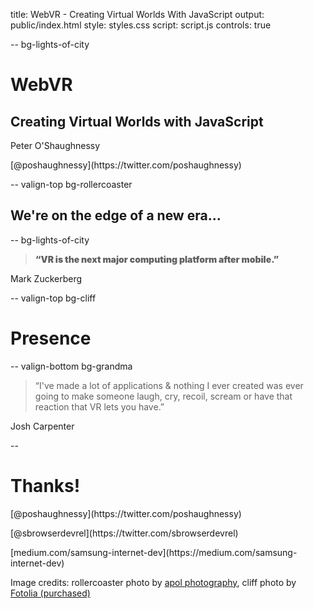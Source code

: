 title: WebVR - Creating Virtual Worlds With JavaScript
output: public/index.html
style: styles.css
script: script.js
controls: true


-- bg-lights-of-city

<h1>WebVR</h1>

<h2>Creating Virtual Worlds with JavaScript</h2> 

<div class="contact">
  <p>Peter O'Shaughnessy</p>
  <p>[@poshaughnessy](https://twitter.com/poshaughnessy)</p>
</div>


-- valign-top bg-rollercoaster

## We're on the edge of a new era...


-- bg-lights-of-city

<blockquote style="font-weight:900">&ldquo;VR is the next major computing platform after mobile.&rdquo;</blockquote>

Mark Zuckerberg


-- valign-top bg-cliff

# Presence


-- valign-bottom bg-grandma

<blockquote>&ldquo;I've made a lot of applications & nothing I ever created was ever going to make someone 
laugh, cry, recoil, scream or have that reaction that VR lets you have.&rdquo;</blockquote>

Josh Carpenter


--

# Thanks!

<div class="contact">
  <p>[@poshaughnessy](https://twitter.com/poshaughnessy)</p>
  <p>[@sbrowserdevrel](https://twitter.com/sbrowserdevrel)</p>
  <p>[medium.com/samsung-internet-dev](https://medium.com/samsung-internet-dev)</p>
</div>

<p class="credits">Image credits: rollercoaster photo by <a href="https://www.flickr.com/photos/apol-photography/3729520874/">apol photography</a>, cliff photo by <a href="http://www.fotolia.com">Fotolia (purchased)</a></p>
